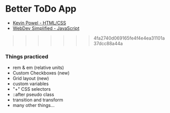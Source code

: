 # Better ToDo App
 - [Kevin Powel - HTML/CSS](https://www.youtube.com/watch?v=IhmSidOJSeE)  
 - [WebDev Simplified - JavaScript](https://www.youtube.com/watch?v=W7FaYfuwu70&t=0s)
>>>>>>> 4fa2740d069165fe4f4e4ea31101a37dcc88a44a
### Things practiced
 - rem & em (relative units)
 - Custom Checkboxes (new)
 - Grid layout (new)
 - custom variables
 - "+" CSS selectors
 - ::after pseudo class
 - transition and transform
 - many other things...
